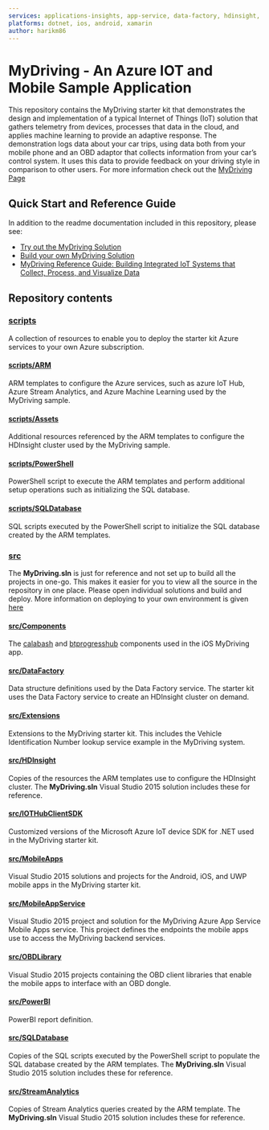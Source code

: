 ```yaml
---
services: applications-insights, app-service, data-factory, hdinsight, hockeyapp, iot-hub, key-vault, machine-learning, power-bi, sql-database, storage, stream-analytics, visual-studio-team-services 
platforms: dotnet, ios, android, xamarin
author: harikm86
---
```



# MyDriving - An Azure IOT and Mobile Sample Application

This repository contains the MyDriving starter kit that demonstrates the design and implementation of a typical Internet of Things (IoT) solution that gathers telemetry from devices, processes that data in the cloud, and applies machine learning to provide an adaptive response. The demonstration logs data about your car trips, using data both from your mobile phone and an OBD adaptor that collects information from your car’s control system. It uses this data to provide feedback on your driving style in comparison to other users. For more information check out the [MyDriving Page](http://aka.ms/iotsampleapp)

## Quick Start and Reference Guide

In addition to the readme documentation included in this repository, please see:

- [Try out the MyDriving Solution](http://aka.ms/mydriving-use)
- [Build your own MyDriving Solution](http://aka.ms/mydriving-start)
- [MyDriving Reference Guide: Building Integrated IoT Systems that Collect, Process, and Visualize Data](http://aka.ms/mydriving-keynote)

## Repository contents

### [scripts](./scripts)

A collection of resources to enable you to deploy the starter kit Azure services to your own Azure subscription.

#### [scripts/ARM](./scripts/ARM)

ARM templates to configure the Azure services, such as azure IoT Hub, Azure Stream Analytics, and Azure Machine Learning used by the MyDriving sample.

#### [scripts/Assets](./scripts/Assets)

Additional resources referenced by the ARM templates to configure the HDInsight cluster used by the MyDriving sample.

#### [scripts/PowerShell](./scripts/PowerShell)

PowerShell script to execute the ARM templates and perform additional setup operations such as initializing the SQL database.

#### [scripts/SQLDatabase](./scripts/SQLDatabase)

SQL scripts executed by the PowerShell script to initialize the SQL database created by the ARM templates.

### [src](./src)

The **MyDriving.sln** is just for reference and not set up to build all the projects in one-go. This makes it easier for you to view all the source in the repository in one place. Please open individual solutions and build and deploy. More information on deploying to your own environment is given [here](http://aka.ms/mydriving-start)

#### [src/Components](./src/Components)

The [calabash](.src\Components\calabash-16.2\component\DEtails.md) and [btprogresshub](.\src\Components\btprogresshud-1.20\component\Details.md) components used in the iOS MyDriving app.

#### [src/DataFactory](./src/DataFactory)

Data structure definitions used by the Data Factory service. The starter kit uses the Data Factory service to create an HDInsight cluster on demand.

#### [src/Extensions](./src/Extensions)

Extensions to the MyDriving starter kit. This includes the Vehicle Identification Number lookup service example in the MyDriving system.

#### [src/HDInsight](./src/HDInsight)

Copies of the resources the ARM templates use to configure the HDInsight cluster. The **MyDriving.sln** Visual Studio 2015 solution includes these for reference.

#### [src/IOTHubClientSDK](./src/IOTHubClientSDK)

Customized versions of the Microsoft Azure IoT device SDK for .NET used in the MyDriving starter kit.

#### [src/MobileApps](./src/MobileApps)

Visual Studio 2015 solutions and projects for the Android, iOS, and UWP mobile apps in the MyDriving starter kit.

#### [src/MobileAppService](./src/MobileAppService)

Visual Studio 2015 project and solution for the MyDriving Azure App Service Mobile Apps service. This project defines the endpoints the mobile apps use to access the MyDriving backend services.

#### [src/OBDLibrary](./src/OBDLibrary)

Visual Studio 2015 projects containing the OBD client libraries that enable the mobile apps to interface with an OBD dongle.

#### [src/PowerBI](./src/PowerBI)

PowerBI report definition.

#### [src/SQLDatabase](./src/SQLDatabase)

Copies of the SQL scripts executed by the PowerShell script to populate the SQL database created by the ARM templates. The **MyDriving.sln** Visual Studio 2015 solution includes these for reference.

#### [src/StreamAnalytics](./src/StreamAnalytics)

Copies of Stream Analytics queries created by the ARM template. The **MyDriving.sln** Visual Studio 2015 solution includes these for reference.


